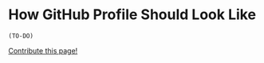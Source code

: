 # How GitHub Profile Should Look Like

`(TO-DO)`

[Contribute this page!](https://github.com/cagataycali/find-mentor/blob/master/content/github-best-practises.md)
